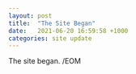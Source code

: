 ```yaml
---
layout: post
title:  "The Site Began"
date:   2021-06-20 16:59:58 +1000
categories: site update
---
```

The site began. /EOM